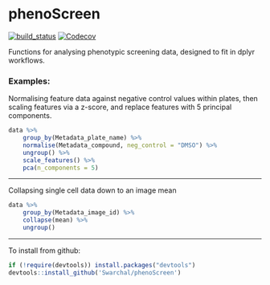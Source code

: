 # phenoScreen

[![build_status](https://travis-ci.org/Swarchal/phenoScreen.svg?branch=master)](https://travis-ci.org/Swarchal/phenoScreen/)
[![Codecov](https://img.shields.io/codecov/c/github/Swarchal/phenoScreen.svg)](https://codecov.io/github/Swarchal/phenoScreen?branch=master)

Functions for analysing phenotypic screening data, designed to fit in dplyr workflows.

### Examples:

Normalising feature data against negative control values within plates, then scaling features via a z-score, and replace features with 5 principal components.
```r
data %>%
    group_by(Metadata_plate_name) %>%
    normalise(Metadata_compound, neg_control = "DMSO") %>%
    ungroup() %>%
    scale_features() %>%
    pca(n_components = 5)
```

-----------

Collapsing single cell data down to an image mean
```r
data %>%
    group_by(Metadata_image_id) %>%
    collapse(mean) %>%
    ungroup()

```
------------

To install from github:

```r
if (!require(devtools)) install.packages("devtools")
devtools::install_github('Swarchal/phenoScreen')
```
